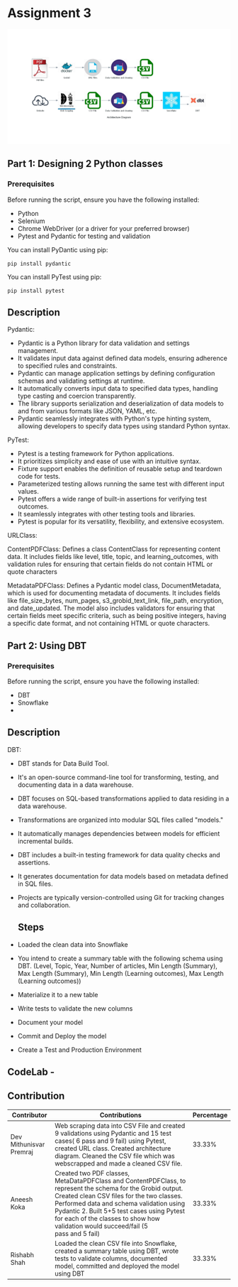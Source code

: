 # Assignment 3
![Architecture Diagram](https://github.com/BigDataIA-Spring2024-Sec1-Team1/Assignment3/blob/main/architecture_diagram.png)
## Part 1: Designing 2 Python classes

### Prerequisites

Before running the script, ensure you have the following installed:
- Python
- Selenium
- Chrome WebDriver (or a driver for your preferred browser)
- Pytest and Pydantic for testing and validation


You can install PyDantic using pip:
```
pip install pydantic
```
You can install PyTest using pip:
```
pip install pytest
```

## Description

Pydantic:

- Pydantic is a Python library for data validation and settings management.
- It validates input data against defined data models, ensuring adherence to specified rules and constraints.
- Pydantic can manage application settings by defining configuration schemas and validating settings at runtime.
- It automatically converts input data to specified data types, handling type casting and coercion transparently.
- The library supports serialization and deserialization of data models to and from various formats like JSON, YAML, etc.
- Pydantic seamlessly integrates with Python's type hinting system, allowing developers to specify data types using standard Python syntax.

PyTest: 

- Pytest is a testing framework for Python applications.
- It prioritizes simplicity and ease of use with an intuitive syntax.
- Fixture support enables the definition of reusable setup and teardown code for tests.
- Parameterized testing allows running the same test with different input values.
- Pytest offers a wide range of built-in assertions for verifying test outcomes.
- It seamlessly integrates with other testing tools and libraries.
- Pytest is popular for its versatility, flexibility, and extensive ecosystem.

URLClass: 

ContentPDFClass: Defines a class ContentClass for representing content data. 
It includes fields like level, title, topic, and learning_outcomes, 
with validation rules for ensuring that certain fields do not contain HTML or quote characters

MetadataPDFClass: Defines a Pydantic model class, DocumentMetadata, which is used for documenting metadata of documents. 
It includes fields like file_size_bytes, num_pages, s3_grobid_text_link, file_path, encryption, and date_updated. 
The model also includes validators for ensuring that certain fields meet specific criteria, 
such as being positive integers, having a specific date format, and not containing HTML or quote characters.

## Part 2: Using DBT

### Prerequisites

Before running the script, ensure you have the following installed:
- DBT 
- Snowflake
- 
## Description

DBT:

- DBT stands for Data Build Tool.
- It's an open-source command-line tool for transforming, testing, and documenting data in a data warehouse.
- DBT focuses on SQL-based transformations applied to data residing in a data warehouse.
- Transformations are organized into modular SQL files called "models."
- It automatically manages dependencies between models for efficient incremental builds.
- DBT includes a built-in testing framework for data quality checks and assertions.
- It generates documentation for data models based on metadata defined in SQL files.
- Projects are typically version-controlled using Git for tracking changes and collaboration.

  ## Steps

- Loaded the clean data into Snowflake
- You intend to create a summary table with the following schema using DBT. (Level, Topic, Year, Number of articles, Min Length (Summary), Max Length (Summary), Min Length (Learning outcomes), Max Length (Learning outcomes))
- Materialize it to a new table
- Write tests to validate the new columns
- Document your model
- Commit and Deploy the model
- Create a Test and Production Environment



## CodeLab - 

  ## Contribution

| Contributor | Contributions            | Percentage |
|-------------|--------------------------|------------|
| Dev Mithunisvar Premraj       | Web scraping data into CSV File and created 9 validations using Pydantic and 15 test cases( 6 pass and 9 fail) using Pytest, created URL class. Created architecture diagram. Cleaned the CSV file which was webscrapped and made a cleaned CSV file.    | 33.33% |
| Aneesh Koka        | Created two PDF classes, MetaDataPDFClass and ContentPDFClass, to represent the schema for the Grobid output. Created clean CSV files for the two classes. Performed data and schema validation using Pydantic 2. Built 5+5 test cases using Pytest for each of the classes to show how validation would succeed/fail (5 pass and 5 fail) | 33.33% |
| Rishabh Shah         | Loaded the clean CSV file into Snowflake, created a summary table using DBT, wrote tests to validate columns, documented model, committed and deployed the model using DBT| 33.33% |

